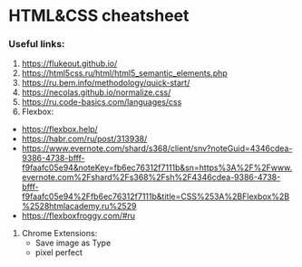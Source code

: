 # HTML&CSS cheatsheet

### Useful links:
1. https://flukeout.github.io/
1. https://html5css.ru/html/html5_semantic_elements.php
1. https://ru.bem.info/methodology/quick-start/
1. https://necolas.github.io/normalize.css/
1. https://ru.code-basics.com/languages/css
1. Flexbox:
* https://flexbox.help/
* https://habr.com/ru/post/313938/
* https://www.evernote.com/shard/s368/client/snv?noteGuid=4346cdea-9386-4738-bfff-f9faafc05e94&noteKey=fb6ec76312f7111b&sn=https%3A%2F%2Fwww.evernote.com%2Fshard%2Fs368%2Fsh%2F4346cdea-9386-4738-bfff-f9faafc05e94%2Ffb6ec76312f7111b&title=CSS%253A%2BFlexbox%2B%2528htmlacademy.ru%2529
* https://flexboxfroggy.com/#ru
1. Chrome Extensions:
    * Save image as Type
    * pixel perfect
